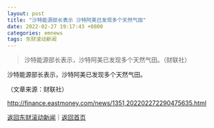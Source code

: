 ```yaml
---
layout: post
title: "沙特能源部长表示 沙特阿美已发现多个天然气田"
date: 2022-02-27 19:17:43 +0800
categories: emnews
tags: 东财滚动新闻
---
```

> 沙特能源部长表示，沙特阿美已发现多个天然气田。（财联社）

<p>沙特能源部长表示，沙特阿美已发现多个天然气田。</p><p class="em_media">（文章来源：财联社）</p>

<http://finance.eastmoney.com/news/1351,202202272290475635.html>

[返回东财滚动新闻](//finews.withounder.com/emnews/)｜[返回首页](//finews.withounder.com/)